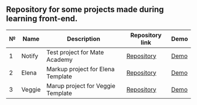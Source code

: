 Repository for some projects made during learning front-end.
---
№   | Name | Description | Repository link | Demo
--- | ---  |      ---    |        ---      | ---
1   |Notify|Test project for Mate Academy|[Repository](/notify)|[Demo](https://vladbu.github.io/m8hub/notify/index.html)
2   |Elena|Markup project for Elena Template|[Repository](/elena)|[Demo](https://vladbu.github.io/m8hub/elena/index.html)
3   |Veggie|Marup project for Veggie Template|[Repository](/Veggie)|[Demo](https://vladbu.github.io/m8hub/Veggie/index.html)